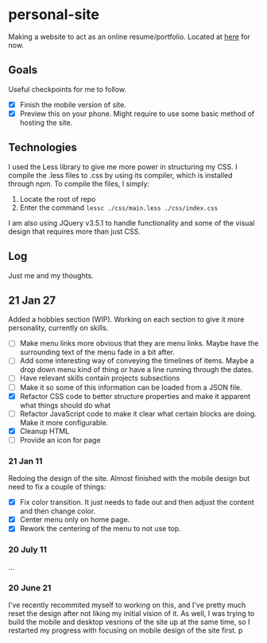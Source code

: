 # personal-site

Making a website to act as an online resume/portfolio. Located at [here](https://eugene-mindset.github.io/personal-site) for now.

## Goals

Useful checkpoints for me to follow.

- [X] Finish the mobile version of site.
- [X] Preview this on your phone. Might require to use some basic method of
hosting the site.

## Technologies

I used the Less library to give me more power in structuring my CSS. I compile the .less files to .css
by using its compiler, which is installed through npm. To compile the files, I simply:

1. Locate the root of repo
1. Enter the command ```lessc ./css/main.less ./css/index.css```

I am also using JQuery v3.5.1 to handle functionality and some of the visual design that
requires more than just CSS.

## Log

Just me and my thoughts.

## 21 Jan 27

Added a hobbies section (WIP). Working on each section to give it more personality, currently on skills.

- [ ] Make menu links more obvious that they are menu links. Maybe have the surrounding text of the menu fade in a bit after.
- [ ] Add some interesting way of conveying the timelines of items. Maybe a drop down menu kind of thing or have a line running through the dates.
- [ ] Have relevant skills contain projects subsections
- [ ] Make it so some of this information can be loaded from a JSON file.
- [X] Refactor CSS code to better structure properties and make it apparent what things should do what
- [ ] Refactor JavaScript code to make it clear what certain blocks are doing. Make it more configurable.
- [X] Cleanup HTML
- [ ] Provide an icon for page

### 21 Jan 11

Redoing the design of the site. Almost finished with the mobile design but need to fix a couple of things:

- [X] Fix color transition. It just needs to fade out and then adjust the content and then change color.
- [X] Center menu only on home page.
- [X] Rework the centering of the menu to not use top.

### 20 July 11

...

### 20 June 21

I've recently recommited myself to working on this, and I've pretty much reset the design after not
liking my initial vision of it. As well, I was trying to build the mobile and desktop vesrions of
the site up at the same time, so I restarted my progress with focusing on mobile design of the site
first.
p
